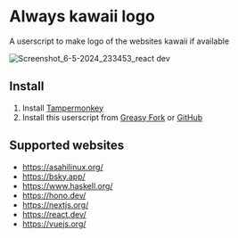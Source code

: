 # Always kawaii logo
A userscript to make logo of the websites kawaii if available

![Screenshot_6-5-2024_233453_react dev](https://github.com/p-toy-factory/always-kawaii-logo/assets/45930107/34ca2898-201a-4682-a6cd-e13b48db3fc1)

## Install

1. Install [Tampermonkey](https://www.tampermonkey.net)
2. Install this userscript from [Greasy Fork](https://greasyfork.org/zh-CN/scripts/494273-always-kawaii-logo) or [GitHub](https://raw.githubusercontent.com/p-toy-factory/always-kawaii-logo/main/script.user.js)

## Supported websites
- https://asahilinux.org/
- https://bsky.app/
- https://www.haskell.org/
- https://hono.dev/
- https://nextjs.org/
- https://react.dev/
- https://vuejs.org/
